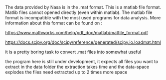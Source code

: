The data provided by Nasa is in the .mat format. This is a matlab file format. Matlib files cannot opened directly (even within matlab).
The matlab file format is incompatible with the most used programs for data analysis.
More information about this format can be found on :  
  
  https://www.mathworks.com/help/pdf_doc/matlab/matfile_format.pdf
  
  
  https://docs.scipy.org/doc/scipy/reference/generated/scipy.io.loadmat.html
  
  it is a pretty boring task to convert .mat files into somewhat useful
  
  the program here is still under development, it expects all files you want to extract in the data folder
  the extraction takes time and the data-space explodes
  the files need extracted up to 2 times more space
  
